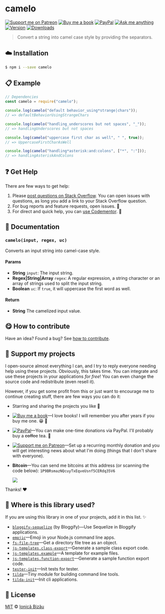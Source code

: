 <!-- Please do not edit this file. Edit the `blah` field in the `package.json` instead. If in doubt, open an issue. -->


# camelo

 [![Support me on Patreon][badge_patreon]][patreon] [![Buy me a book][badge_amazon]][amazon] [![PayPal][badge_paypal_donate]][paypal-donations] [![Ask me anything](https://img.shields.io/badge/ask%20me-anything-1abc9c.svg)](https://github.com/IonicaBizau/ama) [![Version](https://img.shields.io/npm/v/camelo.svg)](https://www.npmjs.com/package/camelo) [![Downloads](https://img.shields.io/npm/dt/camelo.svg)](https://www.npmjs.com/package/camelo)

> Convert a string into camel case style by providing the separators.

## :cloud: Installation

```sh
$ npm i --save camelo
```


## :clipboard: Example



```js
// Dependencies
const camelo = require("camelo");

console.log(camelo("default behavior_using*strange|chars"));
// => defaultBehaviorUsingStrangeChars

console.log(camelo("handling_underscores but not spaces", "_"));
// => handlingUnderscores but not spaces

console.log(camelo("uppercase first char as well", " ", true));
// => UppercaseFirstCharAsWell

console.log(camelo("handling*asterisk:and:colons", ["*", ":"]));
// => handlingAsteriskAndColons
```



## :question: Get Help

There are few ways to get help:

 1. Please [post questions on Stack Overflow](https://stackoverflow.com/questions/ask). You can open issues with questions, as long you add a link to your Stack Overflow question.
 2. For bug reports and feature requests, open issues. :bug:
 3. For direct and quick help, you can [use Codementor](https://www.codementor.io/johnnyb). :rocket:


## :memo: Documentation


### `camelo(input, regex, uc)`
Converts an input string into camel-case style.

#### Params

- **String** `input`: The input string.
- **Regex|String|Array** `regex`: A regular expression, a string character or an array of strings used to split the input string.
- **Boolean** `uc`: If `true`, it will uppercase the first word as well.

#### Return
- **String** The camelized input value.



## :yum: How to contribute
Have an idea? Found a bug? See [how to contribute][contributing].


## :sparkling_heart: Support my projects

I open-source almost everything I can, and I try to reply everyone needing help using these projects. Obviously,
this takes time. You can integrate and use these projects in your applications *for free*! You can even change the source code and redistribute (even resell it).

However, if you get some profit from this or just want to encourage me to continue creating stuff, there are few ways you can do it:

 - Starring and sharing the projects you like :rocket:
 - [![Buy me a book][badge_amazon]][amazon]—I love books! I will remember you after years if you buy me one. :grin: :book:
 - [![PayPal][badge_paypal]][paypal-donations]—You can make one-time donations via PayPal. I'll probably buy a ~~coffee~~ tea. :tea:
 - [![Support me on Patreon][badge_patreon]][patreon]—Set up a recurring monthly donation and you will get interesting news about what I'm doing (things that I don't share with everyone).
 - **Bitcoin**—You can send me bitcoins at this address (or scanning the code below): `1P9BRsmazNQcuyTxEqveUsnf5CERdq35V6`

    ![](https://i.imgur.com/z6OQI95.png)

Thanks! :heart:


## :dizzy: Where is this library used?
If you are using this library in one of your projects, add it in this list. :sparkles:


 - [`bloggify-sequelize`](https://github.com/Bloggify/bloggify-sequelize#readme) (by Bloggify)—Use Sequelize in Bloggify applications.
 - [`emojic`](https://github.com/IonicaBizau/emojic#readme)—Emoji in your Node.js command line apps.
 - [`fs-file-tree`](https://github.com/IonicaBizau/fs-file-tree#readme)—Get a directory file tree as an object.
 - [`js-templates.class-export`](https://github.com/IonicaBizau/js-templates.class-export#readme)—Generate a sample class export code.
 - [`js-templates.example`](https://github.com/IonicaBizau/js-templates.example#readme)—A template for example files.
 - [`js-templates.function-export`](https://github.com/IonicaBizau/js-templates.function-export#readme)—Generate a sample function export code.
 - [`tester-init`](https://github.com/IonicaBizau/tester-init#readme)—Init tests for tester.
 - [`tilda`](https://github.com/IonicaBizau/tilda)—Tiny module for building command line tools.
 - [`tilda-init`](https://github.com/IonicaBizau/tilda-init#readme)—Init cli applications.

## :scroll: License

[MIT][license] © [Ionică Bizău][website]

[badge_patreon]: http://ionicabizau.github.io/badges/patreon.svg
[badge_amazon]: http://ionicabizau.github.io/badges/amazon.svg
[badge_paypal]: http://ionicabizau.github.io/badges/paypal.svg
[badge_paypal_donate]: http://ionicabizau.github.io/badges/paypal_donate.svg
[patreon]: https://www.patreon.com/ionicabizau
[amazon]: http://amzn.eu/hRo9sIZ
[paypal-donations]: https://www.paypal.com/cgi-bin/webscr?cmd=_s-xclick&hosted_button_id=RVXDDLKKLQRJW
[donate-now]: http://i.imgur.com/6cMbHOC.png

[license]: http://showalicense.com/?fullname=Ionic%C4%83%20Biz%C4%83u%20%3Cbizauionica%40gmail.com%3E%20(https%3A%2F%2Fionicabizau.net)&year=2015#license-mit
[website]: https://ionicabizau.net
[contributing]: /CONTRIBUTING.md
[docs]: /DOCUMENTATION.md
